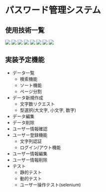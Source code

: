 # パスワード管理システム

## 使用技術一覧
<!-- front -->
<img src="https://img.shields.io/badge/-html5-#E34F26.svg?logo=html5&style=for-the-badge">
<img src="https://img.shields.io/badge/-css3-#1572B6.svg?logo=css3&style=for-the-badge">
<img src="https://img.shields.io/badge/-javascript-#F7DF1E.svg?logo=javascript&style=for-the-badge">
<img src="https://img.shields.io/badge/-fontawesome-#538DD7.svg?logo=fontawesome&style=for-the-badge">
<!-- back -->
<img src="https://img.shields.io/badge/-Python-#F2C63C.svg?logo=python&style=for-the-badge">
<!-- framework -->
<img src="https://img.shields.io/badge/-Django-#092E20.svg?logo=django&style=for-the-badge">
<!-- sql -->
<img src="https://img.shields.io/badge/-sqlite-#003B57.svg?logo=sqlite&style=for-the-badge">
<!-- dev tool -->
<img src="https://img.shields.io/badge/-visualstudiocode-#007ACC.svg?logo=visualstudiocode&style=for-the-badge">

## 実装予定機能
* データ一覧
    * 検索機能
    * ソート機能
    * ページ分割
* データ新規作成
    * 文字数リクエスト
    * 型選択(大文字, 小文字, 数字)
* データ編集
* データ削除
* ユーザー情報確認
* ユーザー登録機能
    * 文字列認証
    * ログイン/アウト機能
* ユーザー情報編集
* ユーザー情報削除
* テスト
    * 静的テスト
    * 動的テスト
    * ユーザー操作テスト(selenium)
